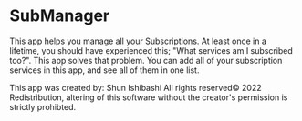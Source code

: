 # SubManager
This app helps you manage all your Subscriptions. At least once in a lifetime, you should have experienced this; "What services am I subscribed too?". This app solves that problem. You can add all of your subscription services in this app, and see all of them in one list.

This app was created by: Shun Ishibashi
All rights reserved© 2022
Redistribution, altering of this software without the creator's permission is strictly prohibted.


